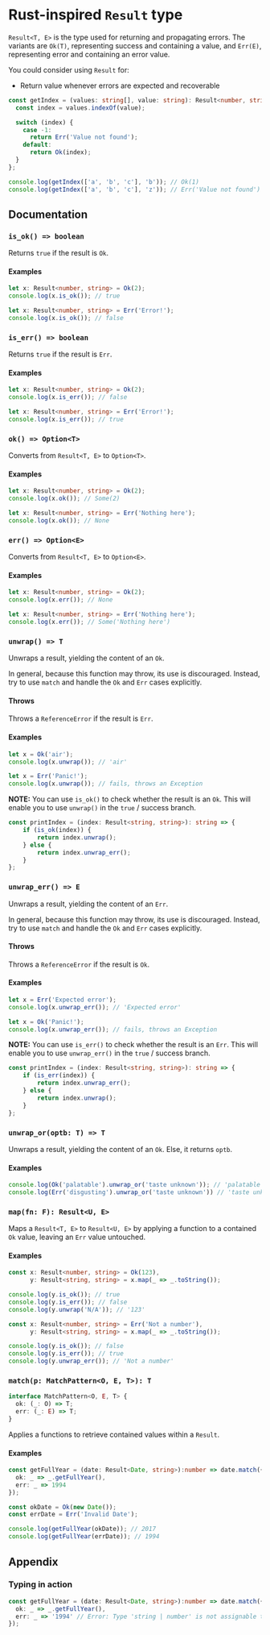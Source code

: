# Rust-inspired `Result` type

`Result<T, E>` is the type used for returning and propagating errors. The variants are `Ok(T)`, representing success
and containing a value, and `Err(E)`, representing error and containing an error value.

You could consider using `Result` for:

- Return value whenever errors are expected and recoverable

```typescript
const getIndex = (values: string[], value: string): Result<number, string> => {
  const index = values.indexOf(value);

  switch (index) {
    case -1:
      return Err('Value not found');
    default:
      return Ok(index);
  }
};

console.log(getIndex(['a', 'b', 'c'], 'b')); // Ok(1)
console.log(getIndex(['a', 'b', 'c'], 'z')); // Err('Value not found')
```

## Documentation

### `is_ok() => boolean`

Returns `true` if the result is `Ok`.

#### Examples

```typescript
let x: Result<number, string> = Ok(2);
console.log(x.is_ok()); // true
```

```typescript
let x: Result<number, string> = Err('Error!');
console.log(x.is_ok()); // false
```

### `is_err() => boolean`

Returns `true` if the result is `Err`.

#### Examples

```typescript
let x: Result<number, string> = Ok(2);
console.log(x.is_err()); // false
```

```typescript
let x: Result<number, string> = Err('Error!');
console.log(x.is_err()); // true
```

### `ok() => Option<T>`

Converts from `Result<T, E>` to `Option<T>`.

#### Examples

```typescript
let x: Result<number, string> = Ok(2);
console.log(x.ok()); // Some(2)
```

```typescript
let x: Result<number, string> = Err('Nothing here');
console.log(x.ok()); // None
```

### `err() => Option<E>`

Converts from `Result<T, E>` to `Option<E>`.

#### Examples

```typescript
let x: Result<number, string> = Ok(2);
console.log(x.err()); // None
```

```typescript
let x: Result<number, string> = Err('Nothing here');
console.log(x.err()); // Some('Nothing here')
```

### `unwrap() => T`

Unwraps a result, yielding the content of an `Ok`.

In general, because this function may throw, its use is discouraged.
Instead, try to use `match` and handle the `Ok` and `Err` cases explicitly.

#### Throws

Throws a `ReferenceError` if the result is `Err`.

#### Examples

```typescript
let x = Ok('air');
console.log(x.unwrap()); // 'air'
```

```typescript
let x = Err('Panic!');
console.log(x.unwrap()); // fails, throws an Exception
```

**NOTE:** You can use `is_ok()` to check whether the result is an `Ok`.
This will enable you to use `unwrap()` in the `true` / success branch.

```typescript
const printIndex = (index: Result<string, string>): string => {
    if (is_ok(index)) {
        return index.unwrap();
    } else {
        return index.unwrap_err();
    }
};
```

### `unwrap_err() => E`

Unwraps a result, yielding the content of an `Err`.

In general, because this function may throw, its use is discouraged.
Instead, try to use `match` and handle the `Ok` and `Err` cases explicitly.

#### Throws

Throws a `ReferenceError` if the result is `Ok`.

#### Examples

```typescript
let x = Err('Expected error');
console.log(x.unwrap_err()); // 'Expected error'
```

```typescript
let x = Ok('Panic!');
console.log(x.unwrap_err()); // fails, throws an Exception
```

**NOTE:** You can use `is_err()` to check whether the result is an `Err`.
This will enable you to use `unwrap_err()` in the `true` / success branch.

```typescript
const printIndex = (index: Result<string, string>): string => {
    if (is_err(index)) {
        return index.unwrap_err();
    } else {
        return index.unwrap();
    }
};
```

### `unwrap_or(optb: T) => T`

Unwraps a result, yielding the content of an `Ok`. Else, it returns `optb`.

#### Examples

```typescript
console.log(Ok('palatable').unwrap_or('taste unknown')); // 'palatable'
console.log(Err('disgusting').unwrap_or('taste unknown')) // 'taste unknown'
```

### `map(fn: F): Result<U, E>`

Maps a `Result<T, E>` to `Result<U, E>` by applying a function to a contained `Ok` value, leaving an `Err` value untouched.

#### Examples

```typescript
const x: Result<number, string> = Ok(123),
      y: Result<string, string> = x.map(_ => _.toString());

console.log(y.is_ok()); // true
console.log(y.is_err()); // false
console.log(y.unwrap('N/A')); // '123'
```

```typescript
const x: Result<number, string> = Err('Not a number'),
      y: Result<string, string> = x.map(_ => _.toString());

console.log(y.is_ok()); // false
console.log(y.is_err()); // true
console.log(y.unwrap_err()); // 'Not a number'
```

### `match(p: MatchPattern<O, E, T>): T`

```typescript
interface MatchPattern<O, E, T> {
  ok: (_: O) => T;
  err: (_: E) => T;
}
```

Applies a functions to retrieve contained values within a `Result`.

#### Examples

```typescript
const getFullYear = (date: Result<Date, string>):number => date.match({
  ok: _ => _.getFullYear(),
  err: _ => 1994
});

const okDate = Ok(new Date());
const errDate = Err('Invalid Date');

console.log(getFullYear(okDate)); // 2017
console.log(getFullYear(errDate)); // 1994
```

## Appendix

### Typing in action

```typescript
const getFullYear = (date: Result<Date, string>):number => date.match({
  ok: _ => _.getFullYear(),
  err: _ => '1994' // Error: Type 'string | number' is not assignable to type 'number'.
});
```
